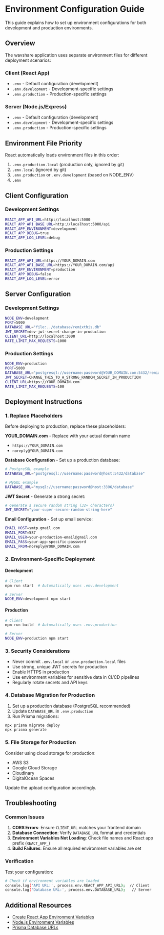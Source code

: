 # Environment Configuration Guide

This guide explains how to set up environment configurations for both development and production environments.

## Overview

The wavshare application uses separate environment files for different deployment scenarios:

### Client (React App)
- `.env` - Default configuration (development)
- `.env.development` - Development-specific settings
- `.env.production` - Production-specific settings

### Server (Node.js/Express)
- `.env` - Default configuration (development)
- `.env.development` - Development-specific settings
- `.env.production` - Production-specific settings

## Environment File Priority

React automatically loads environment files in this order:
1. `.env.production.local` (production only, ignored by git)
2. `.env.local` (ignored by git)
3. `.env.production` or `.env.development` (based on NODE_ENV)
4. `.env`

## Client Configuration

### Development Settings
```bash
REACT_APP_API_URL=http://localhost:5000
REACT_APP_API_BASE_URL=http://localhost:5000/api
REACT_APP_ENVIRONMENT=development
REACT_APP_DEBUG=true
REACT_APP_LOG_LEVEL=debug
```

### Production Settings
```bash
REACT_APP_API_URL=https://YOUR_DOMAIN.com
REACT_APP_API_BASE_URL=https://YOUR_DOMAIN.com/api
REACT_APP_ENVIRONMENT=production
REACT_APP_DEBUG=false
REACT_APP_LOG_LEVEL=error
```

## Server Configuration

### Development Settings
```bash
NODE_ENV=development
PORT=5000
DATABASE_URL="file:../database/remixthis.db"
JWT_SECRET=dev-jwt-secret-change-in-production
CLIENT_URL=http://localhost:3000
RATE_LIMIT_MAX_REQUESTS=1000
```

### Production Settings
```bash
NODE_ENV=production
PORT=5000
DATABASE_URL="postgresql://username:password@YOUR_DOMAIN.com:5432/remixthis_prod"
JWT_SECRET=CHANGE_THIS_TO_A_STRONG_RANDOM_SECRET_IN_PRODUCTION
CLIENT_URL=https://YOUR_DOMAIN.com
RATE_LIMIT_MAX_REQUESTS=100
```

## Deployment Instructions

### 1. Replace Placeholders

Before deploying to production, replace these placeholders:

**YOUR_DOMAIN.com** - Replace with your actual domain name
- `https://YOUR_DOMAIN.com`
- `noreply@YOUR_DOMAIN.com`

**Database Configuration** - Set up a production database:
```bash
# PostgreSQL example
DATABASE_URL="postgresql://username:password@host:5432/database"

# MySQL example  
DATABASE_URL="mysql://username:password@host:3306/database"
```

**JWT Secret** - Generate a strong secret:
```bash
# Generate a secure random string (32+ characters)
JWT_SECRET="your-super-secure-random-string-here"
```

**Email Configuration** - Set up email service:
```bash
EMAIL_HOST=smtp.gmail.com
EMAIL_PORT=587
EMAIL_USER=your-production-email@gmail.com
EMAIL_PASS=your-app-specific-password
EMAIL_FROM=noreply@YOUR_DOMAIN.com
```

### 2. Environment-Specific Deployment

#### Development
```bash
# Client
npm run start  # Automatically uses .env.development

# Server
NODE_ENV=development npm start
```

#### Production
```bash
# Client
npm run build  # Automatically uses .env.production

# Server
NODE_ENV=production npm start
```

### 3. Security Considerations

- Never commit `.env.local` or `.env.production.local` files
- Use strong, unique JWT secrets for production
- Enable HTTPS in production
- Use environment variables for sensitive data in CI/CD pipelines
- Regularly rotate secrets and API keys

### 4. Database Migration for Production

1. Set up a production database (PostgreSQL recommended)
2. Update `DATABASE_URL` in `.env.production`
3. Run Prisma migrations:
```bash
npx prisma migrate deploy
npx prisma generate
```

### 5. File Storage for Production

Consider using cloud storage for production:
- AWS S3
- Google Cloud Storage
- Cloudinary
- DigitalOcean Spaces

Update the upload configuration accordingly.

## Troubleshooting

### Common Issues

1. **CORS Errors**: Ensure `CLIENT_URL` matches your frontend domain
2. **Database Connection**: Verify `DATABASE_URL` format and credentials
3. **Environment Variables Not Loading**: Check file names and React app prefix (`REACT_APP_`)
4. **Build Failures**: Ensure all required environment variables are set

### Verification

Test your configuration:

```bash
# Check if environment variables are loaded
console.log('API URL:', process.env.REACT_APP_API_URL);  // Client
console.log('Database URL:', process.env.DATABASE_URL);   // Server
```

## Additional Resources

- [Create React App Environment Variables](https://create-react-app.dev/docs/adding-custom-environment-variables/)
- [Node.js Environment Variables](https://nodejs.org/en/learn/command-line/how-to-read-environment-variables-from-nodejs)
- [Prisma Database URLs](https://www.prisma.io/docs/reference/database-reference/connection-urls)
